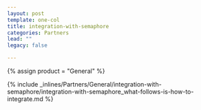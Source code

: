 ```yaml
---
layout: post
template: one-col
title: integration-with-semaphore
categories: Partners
lead: ""
legacy: false

---
```

{% assign product = "General" %}

{% include _inlines/Partners/General/integration-with-semaphore/integration-with-semaphore_what-follows-is-how-to-integrate.md %}
